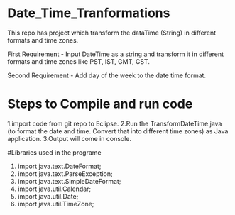 # Date_Time_Tranformations

This repo has project which transform the dataTime (String) in different formats and time zones.

First Requirement -  Input DateTime as a string and transform it in different formats and time zones like PST, IST, GMT, CST.

Second Requirement - Add day of the week to the date time format.

# Steps to Compile and run code
1.import code from git repo to Eclipse.
2.Run the TransformDateTime.java (to format the date and time. Convert that into different time zones) as Java application.
3.Output will come in console.

#Libraries used in the programe

1. import java.text.DateFormat;
2. import java.text.ParseException;
3. import java.text.SimpleDateFormat;
4. import java.util.Calendar;
5. import java.util.Date;
6. import java.util.TimeZone;
